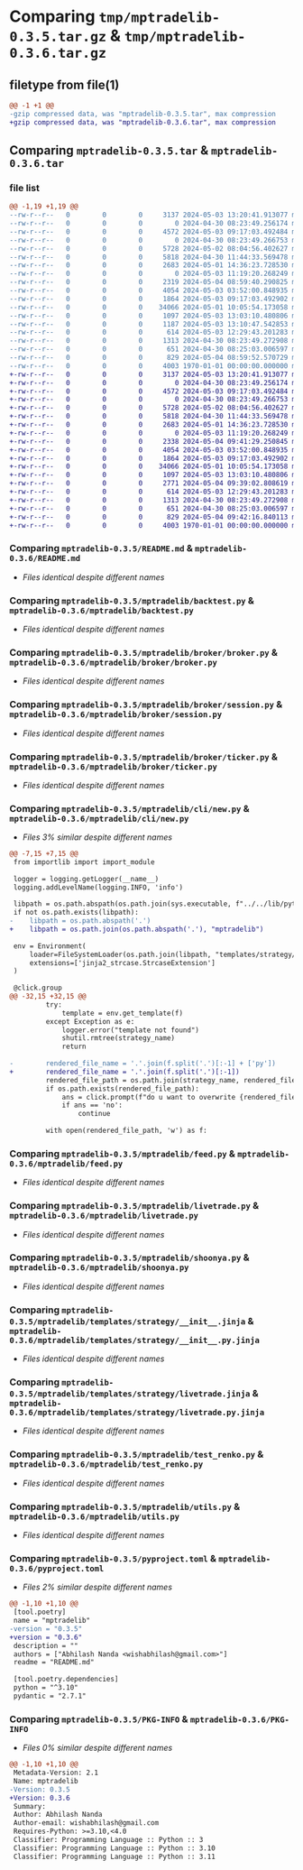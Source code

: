 # Comparing `tmp/mptradelib-0.3.5.tar.gz` & `tmp/mptradelib-0.3.6.tar.gz`

## filetype from file(1)

```diff
@@ -1 +1 @@
-gzip compressed data, was "mptradelib-0.3.5.tar", max compression
+gzip compressed data, was "mptradelib-0.3.6.tar", max compression
```

## Comparing `mptradelib-0.3.5.tar` & `mptradelib-0.3.6.tar`

### file list

```diff
@@ -1,19 +1,19 @@
--rw-r--r--   0        0        0     3137 2024-05-03 13:20:41.913077 mptradelib-0.3.5/README.md
--rw-r--r--   0        0        0        0 2024-04-30 08:23:49.256174 mptradelib-0.3.5/mptradelib/__init__.py
--rw-r--r--   0        0        0     4572 2024-05-03 09:17:03.492484 mptradelib-0.3.5/mptradelib/backtest.py
--rw-r--r--   0        0        0        0 2024-04-30 08:23:49.266753 mptradelib-0.3.5/mptradelib/broker/__init__.py
--rw-r--r--   0        0        0     5728 2024-05-02 08:04:56.402627 mptradelib-0.3.5/mptradelib/broker/broker.py
--rw-r--r--   0        0        0     5818 2024-04-30 11:44:33.569478 mptradelib-0.3.5/mptradelib/broker/session.py
--rw-r--r--   0        0        0     2683 2024-05-01 14:36:23.728530 mptradelib-0.3.5/mptradelib/broker/ticker.py
--rw-r--r--   0        0        0        0 2024-05-03 11:19:20.268249 mptradelib-0.3.5/mptradelib/cli/__init__.py
--rw-r--r--   0        0        0     2319 2024-05-04 08:59:40.290825 mptradelib-0.3.5/mptradelib/cli/new.py
--rw-r--r--   0        0        0     4054 2024-05-03 03:52:00.848935 mptradelib-0.3.5/mptradelib/feed.py
--rw-r--r--   0        0        0     1864 2024-05-03 09:17:03.492902 mptradelib-0.3.5/mptradelib/livetrade.py
--rw-r--r--   0        0        0    34066 2024-05-01 10:05:54.173058 mptradelib-0.3.5/mptradelib/shoonya.py
--rw-r--r--   0        0        0     1097 2024-05-03 13:03:10.480806 mptradelib-0.3.5/mptradelib/templates/strategy/__init__.jinja
--rw-r--r--   0        0        0     1187 2024-05-03 13:10:47.542853 mptradelib-0.3.5/mptradelib/templates/strategy/backtest.jinja
--rw-r--r--   0        0        0      614 2024-05-03 12:29:43.201283 mptradelib-0.3.5/mptradelib/templates/strategy/livetrade.jinja
--rw-r--r--   0        0        0     1313 2024-04-30 08:23:49.272908 mptradelib-0.3.5/mptradelib/test_renko.py
--rw-r--r--   0        0        0      651 2024-04-30 08:25:03.006597 mptradelib-0.3.5/mptradelib/utils.py
--rw-r--r--   0        0        0      829 2024-05-04 08:59:52.570729 mptradelib-0.3.5/pyproject.toml
--rw-r--r--   0        0        0     4003 1970-01-01 00:00:00.000000 mptradelib-0.3.5/PKG-INFO
+-rw-r--r--   0        0        0     3137 2024-05-03 13:20:41.913077 mptradelib-0.3.6/README.md
+-rw-r--r--   0        0        0        0 2024-04-30 08:23:49.256174 mptradelib-0.3.6/mptradelib/__init__.py
+-rw-r--r--   0        0        0     4572 2024-05-03 09:17:03.492484 mptradelib-0.3.6/mptradelib/backtest.py
+-rw-r--r--   0        0        0        0 2024-04-30 08:23:49.266753 mptradelib-0.3.6/mptradelib/broker/__init__.py
+-rw-r--r--   0        0        0     5728 2024-05-02 08:04:56.402627 mptradelib-0.3.6/mptradelib/broker/broker.py
+-rw-r--r--   0        0        0     5818 2024-04-30 11:44:33.569478 mptradelib-0.3.6/mptradelib/broker/session.py
+-rw-r--r--   0        0        0     2683 2024-05-01 14:36:23.728530 mptradelib-0.3.6/mptradelib/broker/ticker.py
+-rw-r--r--   0        0        0        0 2024-05-03 11:19:20.268249 mptradelib-0.3.6/mptradelib/cli/__init__.py
+-rw-r--r--   0        0        0     2338 2024-05-04 09:41:29.250845 mptradelib-0.3.6/mptradelib/cli/new.py
+-rw-r--r--   0        0        0     4054 2024-05-03 03:52:00.848935 mptradelib-0.3.6/mptradelib/feed.py
+-rw-r--r--   0        0        0     1864 2024-05-03 09:17:03.492902 mptradelib-0.3.6/mptradelib/livetrade.py
+-rw-r--r--   0        0        0    34066 2024-05-01 10:05:54.173058 mptradelib-0.3.6/mptradelib/shoonya.py
+-rw-r--r--   0        0        0     1097 2024-05-03 13:03:10.480806 mptradelib-0.3.6/mptradelib/templates/strategy/__init__.py.jinja
+-rw-r--r--   0        0        0     2771 2024-05-04 09:39:02.808619 mptradelib-0.3.6/mptradelib/templates/strategy/backtest.ipynb.jinja
+-rw-r--r--   0        0        0      614 2024-05-03 12:29:43.201283 mptradelib-0.3.6/mptradelib/templates/strategy/livetrade.py.jinja
+-rw-r--r--   0        0        0     1313 2024-04-30 08:23:49.272908 mptradelib-0.3.6/mptradelib/test_renko.py
+-rw-r--r--   0        0        0      651 2024-04-30 08:25:03.006597 mptradelib-0.3.6/mptradelib/utils.py
+-rw-r--r--   0        0        0      829 2024-05-04 09:42:16.840113 mptradelib-0.3.6/pyproject.toml
+-rw-r--r--   0        0        0     4003 1970-01-01 00:00:00.000000 mptradelib-0.3.6/PKG-INFO
```

### Comparing `mptradelib-0.3.5/README.md` & `mptradelib-0.3.6/README.md`

 * *Files identical despite different names*

### Comparing `mptradelib-0.3.5/mptradelib/backtest.py` & `mptradelib-0.3.6/mptradelib/backtest.py`

 * *Files identical despite different names*

### Comparing `mptradelib-0.3.5/mptradelib/broker/broker.py` & `mptradelib-0.3.6/mptradelib/broker/broker.py`

 * *Files identical despite different names*

### Comparing `mptradelib-0.3.5/mptradelib/broker/session.py` & `mptradelib-0.3.6/mptradelib/broker/session.py`

 * *Files identical despite different names*

### Comparing `mptradelib-0.3.5/mptradelib/broker/ticker.py` & `mptradelib-0.3.6/mptradelib/broker/ticker.py`

 * *Files identical despite different names*

### Comparing `mptradelib-0.3.5/mptradelib/cli/new.py` & `mptradelib-0.3.6/mptradelib/cli/new.py`

 * *Files 3% similar despite different names*

```diff
@@ -7,15 +7,15 @@
 from importlib import import_module
 
 logger = logging.getLogger(__name__)
 logging.addLevelName(logging.INFO, 'info')
 
 libpath = os.path.abspath(os.path.join(sys.executable, f"../../lib/python{'.'.join(sys.version.split('.')[:2])}/site-packages/mptradelib"))
 if not os.path.exists(libpath):
-    libpath = os.path.abspath('.')
+    libpath = os.path.join(os.path.abspath('.'), "mptradelib")
 
 env = Environment(
     loader=FileSystemLoader(os.path.join(libpath, "templates/strategy/")),
     extensions=['jinja2_strcase.StrcaseExtension']
 )
 
 @click.group
@@ -32,15 +32,15 @@
         try:
             template = env.get_template(f)
         except Exception as e:
             logger.error("template not found")
             shutil.rmtree(strategy_name)
             return
 
-        rendered_file_name = '.'.join(f.split('.')[:-1] + ['py'])
+        rendered_file_name = '.'.join(f.split('.')[:-1])
         rendered_file_path = os.path.join(strategy_name, rendered_file_name)
         if os.path.exists(rendered_file_path):
             ans = click.prompt(f"do u want to overwrite {rendered_file_name}? (yes/no)", default='no')
             if ans == 'no':
                 continue
 
         with open(rendered_file_path, 'w') as f:
```

### Comparing `mptradelib-0.3.5/mptradelib/feed.py` & `mptradelib-0.3.6/mptradelib/feed.py`

 * *Files identical despite different names*

### Comparing `mptradelib-0.3.5/mptradelib/livetrade.py` & `mptradelib-0.3.6/mptradelib/livetrade.py`

 * *Files identical despite different names*

### Comparing `mptradelib-0.3.5/mptradelib/shoonya.py` & `mptradelib-0.3.6/mptradelib/shoonya.py`

 * *Files identical despite different names*

### Comparing `mptradelib-0.3.5/mptradelib/templates/strategy/__init__.jinja` & `mptradelib-0.3.6/mptradelib/templates/strategy/__init__.py.jinja`

 * *Files identical despite different names*

### Comparing `mptradelib-0.3.5/mptradelib/templates/strategy/livetrade.jinja` & `mptradelib-0.3.6/mptradelib/templates/strategy/livetrade.py.jinja`

 * *Files identical despite different names*

### Comparing `mptradelib-0.3.5/mptradelib/test_renko.py` & `mptradelib-0.3.6/mptradelib/test_renko.py`

 * *Files identical despite different names*

### Comparing `mptradelib-0.3.5/mptradelib/utils.py` & `mptradelib-0.3.6/mptradelib/utils.py`

 * *Files identical despite different names*

### Comparing `mptradelib-0.3.5/pyproject.toml` & `mptradelib-0.3.6/pyproject.toml`

 * *Files 2% similar despite different names*

```diff
@@ -1,10 +1,10 @@
 [tool.poetry]
 name = "mptradelib"
-version = "0.3.5"
+version = "0.3.6"
 description = ""
 authors = ["Abhilash Nanda <wishabhilash@gmail.com>"]
 readme = "README.md"
 
 [tool.poetry.dependencies]
 python = "^3.10"
 pydantic = "2.7.1"
```

### Comparing `mptradelib-0.3.5/PKG-INFO` & `mptradelib-0.3.6/PKG-INFO`

 * *Files 0% similar despite different names*

```diff
@@ -1,10 +1,10 @@
 Metadata-Version: 2.1
 Name: mptradelib
-Version: 0.3.5
+Version: 0.3.6
 Summary: 
 Author: Abhilash Nanda
 Author-email: wishabhilash@gmail.com
 Requires-Python: >=3.10,<4.0
 Classifier: Programming Language :: Python :: 3
 Classifier: Programming Language :: Python :: 3.10
 Classifier: Programming Language :: Python :: 3.11
```

